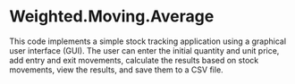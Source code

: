 # Weighted.Moving.Average
This code implements a simple stock tracking application using a graphical user interface (GUI). The user can enter the initial quantity and unit price, add entry and exit movements, calculate the results based on stock movements, view the results, and save them to a CSV file.

